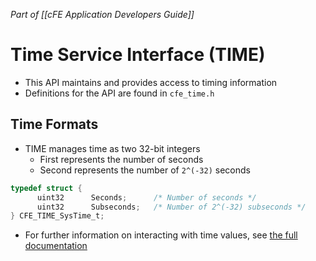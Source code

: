 *Part of [[cFE Application Developers Guide]]*

# Time Service Interface (TIME)
- This API maintains and provides access to timing information
- Definitions for the API are found in `cfe_time.h`

## Time Formats
- TIME manages time as two 32-bit integers
	- First represents the number of seconds
	- Second represents the number of `2^(-32)` seconds 
```c
typedef struct {
      uint32      Seconds;      /* Number of seconds */
      uint32      Subseconds;   /* Number of 2^(-32) subseconds */
} CFE_TIME_SysTime_t;
```

- For further information on interacting with time values, see [the full documentation](https://github.com/nasa/cFE/blob/main/docs/cFE%20Application%20Developers%20Guide.md#102-time-values)
